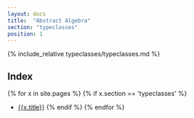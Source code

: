 ```yaml
---
layout: docs
title:  "Abstract Algebra"
section: "typeclasses"
position: 1
---
```

{% include_relative typeclasses/typeclasses.md %}

## Index

{% for x in site.pages %}
{% if x.section == 'typeclasses' %}
- [{{x.title}}]({{site.baseurl}}{{x.url}})
{% endif %}
{% endfor %}
